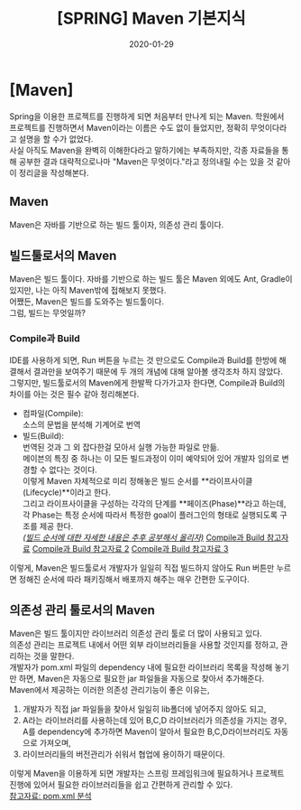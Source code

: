 ﻿---
title: "[SPRING] Maven 기본지식"
categories: SPRING
date: 2020-01-29
---


# [Maven]

Spring을 이용한 프로젝트를 진행하게 되면 처음부터 만나게 되는 Maven. 학원에서 프로젝트를 진행하면서 Maven이라는 이름은 수도 없이 들었지만, 정확히 무엇이다라고 설명을 할 수가 없었다.<br>사실 아직도 Maven을 완벽히 이해한다라고 말하기에는 부족하지만, 각종 자료들을 통해 공부한 결과 대략적으로나마 "Maven은 무엇이다."라고 정의내릴 수는 있을 것 같아 이 정리글을 작성해본다.<br>

## Maven
Maven은 자바를 기반으로 하는 빌드 툴이자, 의존성 관리 툴이다. 

##  빌드툴로서의 Maven
 Maven은 빌드 툴이다.  자바를 기반으로 하는 빌드 툴은 Maven 외에도  Ant,  Gradle이 있지만, 나는 아직 Maven밖에 접해보지 못했다. <br>어쨌든, Maven은 빌드를 도와주는 빌드툴이다.<br>그럼, 빌드는 무엇일까?
 
###  Compile과 Build
IDE를 사용하게 되면, Run 버튼을 누르는 것 만으로도 Compile과 Build를 한방에 해결해서 결과만을 보여주기 때문에 두 개의 개념에 대해 알아볼 생각조차 하지 않았다.<br>그렇지만, 빌드툴로서의 Maven에게 한발짝 다가가고자 한다면, Compile과 Build의 차이를 아는 것은 필수 같아 정리해본다.
- 컴파일(Compile):<br> 소스의 문법을 분석해 기계어로 번역
- 빌드(Build): <br>번역된 것과 그 외 잡다한걸 모아서 실행 가능한 파일로 만듦.<br>메이븐의 특징 중 하나는 이 모든 빌드과정이 이미 예약되어 있어 개발자 임의로 변경할 수 없다는 것이다.<br>이렇게 Maven 자체적으로 미리 정해놓은 빌드 순서를 **라이프사이클(Lifecycle)**이라고 한다. <br>그리고 라이프사이클을 구성하는 각각의 단계를 **페이즈(Phase)**라고 하는데, 각 Phase는 특정 순서에 따라서 특정한 goal이 플러그인의 형태로 실행되도록 구조를 제공 한다.<br>*<U>(빌드 순서에 대한 자세한 내용은 추후 공부해서 올리자)</U>*
[Compile과 Build 참고자료](http://twinbraid.blogspot.com/2015/02/blog-post.html)
[Compile과 Build 참고자료 2](https://sjh836.tistory.com/131)
[Compile과 Build 참고자료 3](https://happyer16.tistory.com/entry/4-%EB%B9%8C%EB%93%9C%EB%8A%94-%EC%96%B4%EB%96%A4-%EB%B0%A9%EC%8B%9D%EC%9C%BC%EB%A1%9C-%EC%A7%84%ED%96%89%EB%90%98%EB%8A%94%EA%B0%80-%EB%A9%94%EC%9D%B4%EB%B8%90-%EB%9D%BC%EC%9D%B4%ED%94%84-%EC%82%AC%EC%9D%B4%ED%81%B4)

이렇게, Maven은 빌드툴로서 개발자가 일일히 직접 빌드하지 않아도 Run 버튼만 누르면 정해진 순서에 따라 패키징해서 배포까지 해주는 매우 간편한 도구이다.

##  의존성 관리 툴로서의 Maven
Maven은 빌드 툴이지만 라이브러리 의존성 관리 툴로 더 많이 사용되고 있다. <br>의존성 관리는 프로젝트 내에서 어떤 외부 라이브러리들을 사용할 것인지를 정하고, 관리하는 것을 말한다. <br>개발자가  pom.xml 파일의 dependency 내에 필요한 라이브러리 목록을 작성해 놓기만 하면,  Maven은 자동으로 필요한 jar 파일들을 자동으로 찾아서 추가해준다.<br>Maven에서 제공하는 이러한 의존성 관리기능이 좋은 이유는,
1. 개발자가 직접 jar 파일들을 찾아서 일일히 lib폴더에 넣어주지 않아도 되고,
2. A라는 라이브러리를 사용하는데 있어 B,C,D 라이브러리가 의존성을 가지는 경우, A를 dependency에 추가하면 Maven이 알아서 필요한 B,C,D라이브러리도 자동으로 가져오며,
3. 라이브러리들의 버전관리가 쉬워서 협업에 용이하기 때문이다.

이렇게 Maven을 이용하게 되면 개발자는 스프링 프레임워크에 필요하거나 프로젝트 진행에 있어서 필요한 라이브러리들을 쉽고 간편하게 관리할 수 있다.<br> [참고자료: pom.xml 분석](https://jeong-pro.tistory.com/168)<br>
